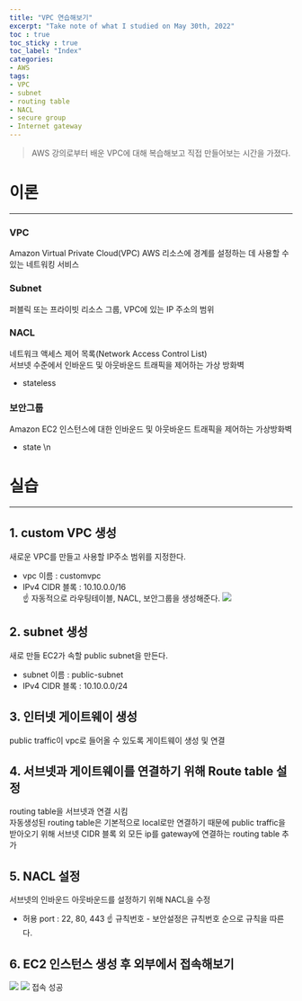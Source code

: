 ```yaml
---
title: "VPC 연습해보기"
excerpt: "Take note of what I studied on May 30th, 2022"
toc : true
toc_sticky : true
toc_label: "Index"
categories:    
- AWS
tags:
- VPC
- subnet
- routing table
- NACL
- secure group
- Internet gateway
---
```

> AWS 강의로부터 배운 VPC에 대해 복습해보고 직접 만들어보는 시간을 가졌다.
  
# 이론
---
### VPC
Amazon Virtual Private Cloud(VPC)
AWS 리소스에 경계를 설정하는 데 사용할 수 있는 네트워킹 서비스

### Subnet
퍼블릭 또는 프라이빗 리소스 그룹, VPC에 있는 IP 주소의 범위

### NACL
네트워크 액세스 제어 목록(Network Access Control List)  
서브넷 수준에서 인바운드 및 아웃바운드 트래픽을 제어하는 가상 방화벽  
* stateless

### 보안그룹
Amazon EC2 인스턴스에 대한 인바운드 및 아웃바운드 트래픽을 제어하는 가상방화벽  
* state \n  
# 실습
---
## 1. custom VPC 생성
새로운 VPC를 만들고 사용할 IP주소 범위를 지정한다.
* vpc 이름 : customvpc
* IPv4 CIDR 블록 : 10.10.0.0/16  
☝️ 자동적으로 라우팅테이블, NACL, 보안그룹을 생성해준다.
![](https://user-images.githubusercontent.com/77392219/170952719-c3c91deb-2325-465a-b22c-9f8aaed73314.png)
## 2. subnet 생성
새로 만들 EC2가 속할 public subnet을 만든다.
* subnet 이름 : public-subnet
* IPv4 CIDR 블록 : 10.10.0.0/24
## 3. 인터넷 게이트웨이 생성
public traffic이 vpc로 들어올 수 있도록 게이트웨이 생성 및 연결
## 4. 서브넷과 게이트웨이를 연결하기 위해 Route table 설정
routing table을 서브넷과 연결 시킴  
자동생성된 routing table은 기본적으로 local로만 연결하기 때문에 public traffic을 받아오기 위해 
서브넷 CIDR 블록 외 모든 ip를 gateway에 연결하는 routing table 추가
## 5. NACL 설정
서브넷의 인바운드 아웃바운드를 설정하기 위해 NACL을 수정
* 허용 port : 22, 80, 443
 ☝️ 규칙번호 - 보안설정은 규칙번호 순으로 규칙을 따른다.
## 6. EC2 인스턴스 생성 후 외부에서 접속해보기
![](https://user-images.githubusercontent.com/77392219/170953532-68b4e7bd-5552-42f5-aabf-be6dca2e3449.png)
![](https://user-images.githubusercontent.com/77392219/170953633-8103988e-9978-41e5-99b4-2f40af0d9275.png)
접속 성공